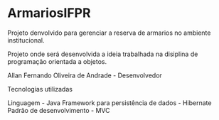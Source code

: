 # ArmariosIFPR
Projeto denvolvido para gerenciar a reserva de armarios no ambiente institucional.


Projeto onde será desenvolvida a ideia trabalhada na disiplina de programação orientada a objetos.

Allan Fernando Oliveira de Andrade - Desenvolvedor

Tecnologias utilizadas

Linguagem - Java
Framework para persistência de dados - Hibernate
Padrão de desenvolvimento - MVC
